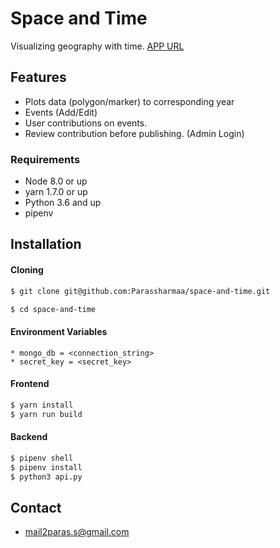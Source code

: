 # Space and Time

Visualizing geography with time.
[APP URL](https://space-n-time.herokuapp.com)

## Features
* Plots data (polygon/marker) to corresponding year
* Events (Add/Edit)
* User contributions on events.
* Review contribution before publishing. (Admin Login)


### Requirements
* Node 8.0 or up
* yarn 1.7.0 or up
* Python 3.6 and up
* pipenv



## Installation

#### Cloning

``` bash
$ git clone git@github.com:Parassharmaa/space-and-time.git

$ cd space-and-time
```

#### Environment Variables
    * mongo_db = <connection_string>
    * secret_key = <secret_key>

#### Frontend
``` bash
$ yarn install
$ yarn run build

```

#### Backend
``` bash
$ pipenv shell 
$ pipenv install
$ python3 api.py
```

## Contact

* mail2paras.s@gmail.com